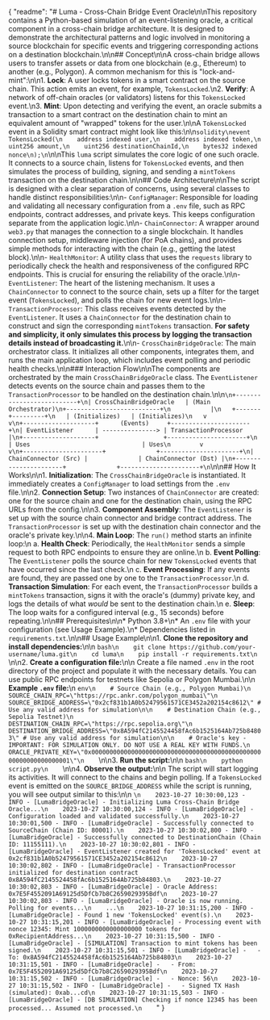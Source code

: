 {
  "readme": "# Luma - Cross-Chain Bridge Event Oracle\n\nThis repository contains a Python-based simulation of an event-listening oracle, a critical component in a cross-chain bridge architecture. It is designed to demonstrate the architectural patterns and logic involved in monitoring a source blockchain for specific events and triggering corresponding actions on a destination blockchain.\n\n## Concept\n\nA cross-chain bridge allows users to transfer assets or data from one blockchain (e.g., Ethereum) to another (e.g., Polygon). A common mechanism for this is \"lock-and-mint\":\n\n1.  **Lock**: A user locks tokens in a smart contract on the source chain. This action emits an event, for example, `TokensLocked`.\n2.  **Verify**: A network of off-chain oracles (or validators) listens for this `TokensLocked` event.\n3.  **Mint**: Upon detecting and verifying the event, an oracle submits a transaction to a smart contract on the destination chain to mint an equivalent amount of \"wrapped\" tokens for the user.\n\nA `TokensLocked` event in a Solidity smart contract might look like this:\n\n```solidity\nevent TokensLocked(\n    address indexed user,\n    address indexed token,\n    uint256 amount,\n    uint256 destinationChainId,\n    bytes32 indexed nonce\n);\n```\n\nThis `luma` script simulates the core logic of one such oracle. It connects to a source chain, listens for `TokensLocked` events, and then simulates the process of building, signing, and sending a `mintTokens` transaction on the destination chain.\n\n## Code Architecture\n\nThe script is designed with a clear separation of concerns, using several classes to handle distinct responsibilities:\n\n-   `ConfigManager`: Responsible for loading and validating all necessary configuration from a `.env` file, such as RPC endpoints, contract addresses, and private keys. This keeps configuration separate from the application logic.\n\n-   `ChainConnector`: A wrapper around `web3.py` that manages the connection to a single blockchain. It handles connection setup, middleware injection (for PoA chains), and provides simple methods for interacting with the chain (e.g., getting the latest block).\n\n-   `HealthMonitor`: A utility class that uses the `requests` library to periodically check the health and responsiveness of the configured RPC endpoints. This is crucial for ensuring the reliability of the oracle.\n\n-   `EventListener`: The heart of the listening mechanism. It uses a `ChainConnector` to connect to the source chain, sets up a filter for the target event (`TokensLocked`), and polls the chain for new event logs.\n\n-   `TransactionProcessor`: This class receives events detected by the `EventListener`. It uses a `ChainConnector` for the destination chain to construct and sign the corresponding `mintTokens` transaction. **For safety and simplicity, it only simulates this process by logging the transaction details instead of broadcasting it.**\n\n-   `CrossChainBridgeOracle`: The main orchestrator class. It initializes all other components, integrates them, and runs the main application loop, which includes event polling and periodic health checks.\n\n### Interaction Flow\n\nThe components are orchestrated by the main `CrossChainBridgeOracle` class. The `EventListener` detects events on the source chain and passes them to the `TransactionProcessor` to be handled on the destination chain.\n\n```\n+--------------------------+\n| CrossChainBridgeOracle   | (Main Orchestrator)\n+--------------------------+\n           |\n   +-------+---------+\n   | (Initializes)   | (Initializes)\n   v                 v\n+--------------------+      (Events)     +----------------------+\n| EventListener      | ---------------> | TransactionProcessor |\n+--------------------+                  +----------------------+\n        | Uses                               | Uses\n        v                                    v\n+----------------------+              +----------------------+\n| ChainConnector (Src) |              | ChainConnector (Dst) |\n+----------------------+              +----------------------+\n```\n\n## How It Works\n\n1.  **Initialization**: The `CrossChainBridgeOracle` is instantiated. It immediately creates a `ConfigManager` to load settings from the `.env` file.\n\n2.  **Connection Setup**: Two instances of `ChainConnector` are created: one for the source chain and one for the destination chain, using the RPC URLs from the config.\n\n3.  **Component Assembly**: The `EventListener` is set up with the source chain connector and bridge contract address. The `TransactionProcessor` is set up with the destination chain connector and the oracle's private key.\n\n4.  **Main Loop**: The `run()` method starts an infinite loop:\n    a.  **Health Check**: Periodically, the `HealthMonitor` sends a simple request to both RPC endpoints to ensure they are online.\n    b.  **Event Polling**: The `EventListener` polls the source chain for new `TokensLocked` events that have occurred since the last check.\n    c.  **Event Processing**: If any events are found, they are passed one by one to the `TransactionProcessor`.\n    d.  **Transaction Simulation**: For each event, the `TransactionProcessor` builds a `mintTokens` transaction, signs it with the oracle's (dummy) private key, and logs the details of what *would* be sent to the destination chain.\n    e.  **Sleep**: The loop waits for a configured interval (e.g., 15 seconds) before repeating.\n\n## Prerequisites\n\n*   Python 3.8+\n*   An `.env` file with your configuration (see Usage Example).\n*   Dependencies listed in `requirements.txt`.\n\n## Usage Example\n\n1.  **Clone the repository and install dependencies:**\n\n    ```bash\n    git clone https://github.com/your-username/luma.git\n    cd luma\n    pip install -r requirements.txt\n    ```\n\n2.  **Create a configuration file:**\n\n    Create a file named `.env` in the root directory of the project and populate it with the necessary details. You can use public RPC endpoints for testnets like Sepolia or Polygon Mumbai.\n\n    **Example `.env` file:**\n    ```env\n    # Source Chain (e.g., Polygon Mumbai)\n    SOURCE_CHAIN_RPC=\"https://rpc.ankr.com/polygon_mumbai\"\n    SOURCE_BRIDGE_ADDRESS=\"0x2cf831b1A0b52479561571CE3452a202154c8612\" # Use any valid address for simulation\n\n    # Destination Chain (e.g., Sepolia Testnet)\n    DESTINATION_CHAIN_RPC=\"https://rpc.sepolia.org\"\n    DESTINATION_BRIDGE_ADDRESS=\"0x8A594fC2145524458fAc6b1525164Ab725b84803\" # Use any valid address for simulation\n\n    # Oracle's key - IMPORTANT: FOR SIMULATION ONLY. DO NOT USE A REAL KEY WITH FUNDS.\n    ORACLE_PRIVATE_KEY=\"0x0000000000000000000000000000000000000000000000000000000000000001\"\n    ```\n\n3.  **Run the script:**\n\n    ```bash\n    python script.py\n    ```\n\n4.  **Observe the output:**\n\n    The script will start logging its activities. It will connect to the chains and begin polling. If a `TokensLocked` event is emitted on the `SOURCE_BRIDGE_ADDRESS` while the script is running, you will see output similar to this:\n\n    ```\n    2023-10-27 10:30:00,123 - INFO - [LumaBridgeOracle] - Initializing Luma Cross-Chain Bridge Oracle...\n    2023-10-27 10:30:00,124 - INFO - [LumaBridgeOracle] - Configuration loaded and validated successfully.\n    2023-10-27 10:30:01,500 - INFO - [LumaBridgeOracle] - Successfully connected to SourceChain (Chain ID: 80001).\n    2023-10-27 10:30:02,800 - INFO - [LumaBridgeOracle] - Successfully connected to DestinationChain (Chain ID: 11155111).\n    2023-10-27 10:30:02,801 - INFO - [LumaBridgeOracle] - EventListener created for 'TokensLocked' event at 0x2cf831b1A0b52479561571CE3452a202154c8612\n    2023-10-27 10:30:02,802 - INFO - [LumaBridgeOracle] - TransactionProcessor initialized for destination contract 0x8A594fC2145524458fAc6b1525164Ab725b84803.\n    2023-10-27 10:30:02,803 - INFO - [LumaBridgeOracle] - Oracle Address: 0x7E5F4552091A69125d5DfCb7b8C2659029395Bdf\n    2023-10-27 10:30:02,803 - INFO - [LumaBridgeOracle] - Oracle is now running. Polling for events...\n    ...\n    2023-10-27 10:31:15,200 - INFO - [LumaBridgeOracle] - Found 1 new 'TokensLocked' event(s).\n    2023-10-27 10:31:15,201 - INFO - [LumaBridgeOracle] - Processing event with nonce 12345: Mint 1000000000000000000 tokens for 0xRecipientAddress...\n    2023-10-27 10:31:15,500 - INFO - [LumaBridgeOracle] - [SIMULATION] Transaction to mint tokens has been signed.\n    2023-10-27 10:31:15,501 - INFO - [LumaBridgeOracle] -   - To: 0x8A594fC2145524458fAc6b1525164Ab725b84803\n    2023-10-27 10:31:15,501 - INFO - [LumaBridgeOracle] -   - From: 0x7E5F4552091A69125d5DfCb7b8C2659029395Bdf\n    2023-10-27 10:31:15,502 - INFO - [LumaBridgeOracle] -   - Nonce: 56\n    2023-10-27 10:31:15,502 - INFO - [LumaBridgeOracle] -   - Signed TX Hash (simulated): 0xab...cd\n    2023-10-27 10:31:15,503 - INFO - [LumaBridgeOracle] - [DB SIMULATION] Checking if nonce 12345 has been processed... Assumed not processed.\n    ```"
}